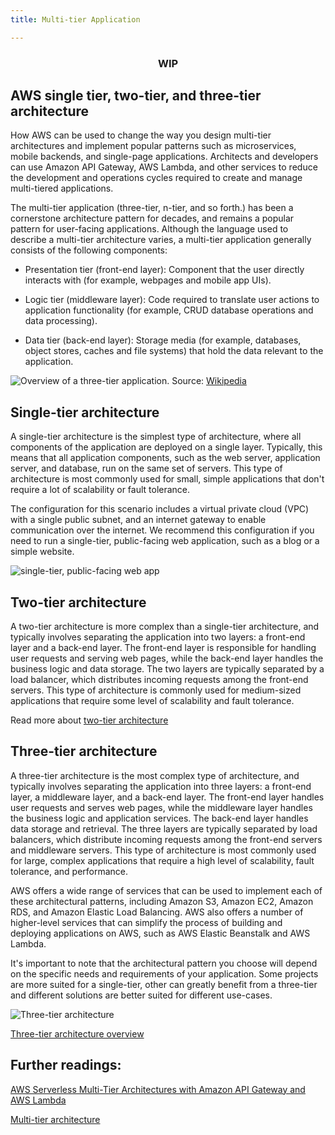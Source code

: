 ```yaml
---
title: Multi-tier Application

---
```


<h3 align="center">WIP</h3>


## AWS single tier, two-tier, and three-tier architecture

How AWS can be used to change the way you design multi-tier architectures and implement popular patterns such as microservices, mobile backends, and single-page applications. Architects and developers can use Amazon API Gateway, AWS Lambda, and other services to reduce the development and operations cycles required to create and manage multi-tiered applications.

The multi-tier application (three-tier, n-tier, and so forth.) has been a cornerstone architecture pattern for decades, and remains a popular pattern for user-facing applications. Although the language used to describe a multi-tier architecture varies, a multi-tier application generally consists of the following components:

* Presentation tier (front-end layer): Component that the user directly interacts with (for example, webpages and mobile app UIs).

* Logic tier (middleware layer): Code required to translate user actions to application functionality (for example, CRUD database operations and data processing).

* Data tier (back-end layer): Storage media (for example, databases, object stores, caches and file systems) that hold the data relevant to the application.

![Overview of a three-tier application.](https://upload.wikimedia.org/wikipedia/commons/thumb/5/51/Overview_of_a_three-tier_application_vectorVersion.svg/1024px-Overview_of_a_three-tier_application_vectorVersion.svg.png)
Source: [Wikipedia](https://en.wikipedia.org/wiki/Multitier_architecture)
## Single-tier architecture

A single-tier architecture is the simplest type of architecture, where all components of the application are deployed on a single layer. Typically, this means that all application components, such as the web server, application server, and database, run on the same set of servers. This type of architecture is most commonly used for small, simple applications that don't require a lot of scalability or fault tolerance.

The configuration for this scenario includes a virtual private cloud (VPC) with a single public subnet, and an internet gateway to enable communication over the internet. We recommend this configuration if you need to run a single-tier, public-facing web application, such as a blog or a simple website.

![single-tier, public-facing web app](https://docs.aws.amazon.com/images/vpc/latest/userguide/images/case-1_updated.png)

## Two-tier architecture

A two-tier architecture is more complex than a single-tier architecture, and typically involves separating the application into two layers: a front-end layer and a back-end layer. The front-end layer is responsible for handling user requests and serving web pages, while the back-end layer handles the business logic and data storage. The two layers are typically separated by a load balancer, which distributes incoming requests among the front-end servers. This type of architecture is commonly used for medium-sized applications that require some level of scalability and fault tolerance.

Read more about [two-tier architecture](https://docs.aws.amazon.com/whitepapers/latest/serverless-multi-tier-architectures-api-gateway-lambda/two-tier-architecture-overview.html)

## Three-tier architecture

A three-tier architecture is the most complex type of architecture, and typically involves separating the application into three layers: a front-end layer, a middleware layer, and a back-end layer. The front-end layer handles user requests and serves web pages, while the middleware layer handles the business logic and application services. The back-end layer handles data storage and retrieval. The three layers are typically separated by load balancers, which distribute incoming requests among the front-end servers and middleware servers. This type of architecture is most commonly used for large, complex applications that require a high level of scalability, fault tolerance, and performance.

AWS offers a wide range of services that can be used to implement each of these architectural patterns, including Amazon S3, Amazon EC2, Amazon RDS, and Amazon Elastic Load Balancing. AWS also offers a number of higher-level services that can simplify the process of building and deploying applications on AWS, such as AWS Elastic Beanstalk and AWS Lambda.

It's important to note that the architectural pattern you choose will depend on the specific needs and requirements of your application. Some projects are more suited for a single-tier, other can greatly benefit from a three-tier and different solutions are better suited for different use-cases.

![Three-tier architecture](https://docs.aws.amazon.com/images/whitepapers/latest/serverless-multi-tier-architectures-api-gateway-lambda/images/web-application.png)


[Three-tier architecture overview](https://docs.aws.amazon.com/whitepapers/latest/serverless-multi-tier-architectures-api-gateway-lambda/three-tier-architecture-overview.html)


## Further readings:

[AWS Serverless Multi-Tier Architectures with Amazon API Gateway and AWS Lambda](https://docs.aws.amazon.com/whitepapers/latest/serverless-multi-tier-architectures-api-gateway-lambda/welcome.html)

[Multi-tier architecture](https://en.wikipedia.org/wiki/Multitier_architecture)
